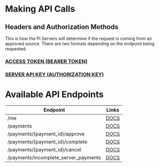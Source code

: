 # Making API Calls
## Headers and Authorization Methods
This is how the Pi Servers will determine if the request is coming from an approved source. There are two formats depending on the endpoint being requested.

### [ACCESS TOKEN (BEARER TOKEN)](authorization/AccessToken.md)

### [SERVER API KEY (AUTHORIZATION KEY)](authorization/Key.md)

# Available API Endpoints
Endpoint | Links
--- | ---
/me | [DOCS](pioneers/me.md)
/payments | [DOCS](payments/payments.md)
/payments/{payment_id}/approve | [DOCS](payments/payments_approve.md)
/payments/{payment_id}/complete | [DOCS](payments/payments_complete.md)
/payments/{payment_id}/cancel | [DOCS](payments/payments_cancel.md)
/payments/incomplete_server_payments | [DOCS](payments/payments_incomplete.md)